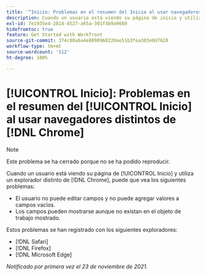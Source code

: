```yaml
---
title: '“Inicio: Problemas en el resumen del Inicio al usar navegadores distintos de Chrome”'
description: Cuando un usuario está viendo su página de inicio y utiliza un explorador que no sea Chrome, puede que vea los distintos problemas.
exl-id: 7e1935e4-2814-4527-a65a-301f4b9a9669
hidefromtoc: true
feature: Get Started with Workfront
source-git-commit: 374c88a6a4e8890968220ae51b3fea303e0d7628
workflow-type: tm+mt
source-wordcount: '112'
ht-degree: 100%

---
```


# [!UICONTROL Inicio]: Problemas en el resumen del [!UICONTROL Inicio] al usar navegadores distintos de [!DNL Chrome]

>[!NOTE]
>
>Este problema se ha cerrado porque no se ha podido reproducir.


Cuando un usuario está viendo su página de [!UICONTROL Inicio] y utiliza un explorador distinto de [!DNL Chrome], puede que vea los siguientes problemas:

* El usuario no puede editar campos y no puede agregar valores a campos vacíos.
* Los campos pueden mostrarse aunque no existan en el objeto de trabajo mostrado.

Estos problemas se han registrado con los siguientes exploradores:

* [!DNL Safari]
* [!DNL Firefox]
* [!DNL Microsoft Edge]

_Notificado por primera vez el 23 de noviembre de 2021._
